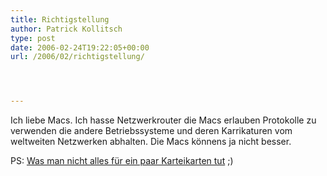 ```yaml
---
title: Richtigstellung
author: Patrick Kollitsch
type: post
date: 2006-02-24T19:22:05+00:00
url: /2006/02/richtigstellung/




---
```

Ich liebe Macs. Ich hasse Netzwerkrouter die Macs erlauben Protokolle zu verwenden die andere Betriebssysteme und deren Karrikaturen vom weltweiten Netzwerken abhalten. Die Macs könnens ja nicht besser.

PS: [Was man nicht alles für ein paar Karteikarten tut][1] ;)

 [1]: http://die.schreibbloga.de/weblog/658/total-neue-neuigkeiten#c000664
